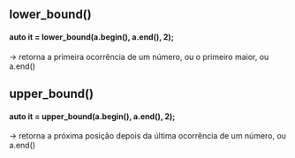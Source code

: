 ## lower_bound()
#### auto it = lower_bound(a.begin(), a.end(), 2);
-> retorna a primeira ocorrência de um número, ou o primeiro maior, ou a.end()




## upper_bound()
#### auto it = upper_bound(a.begin(), a.end(), 2);
-> retorna a próxima posição depois da última ocorrência de um número, ou a.end()
